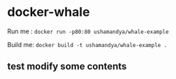 # docker-whale

Run me : `docker run -p80:80 ushamandya/whale-example`

Build me: `docker build -t ushamandya/whale-example .`
## test modify some contents
